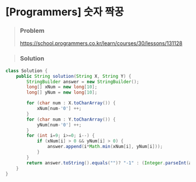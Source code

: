 # [Programmers] 숫자 짝꿍

> ### Problem
>
> https://school.programmers.co.kr/learn/courses/30/lessons/131128



> ### Solution

```java
class Solution {
    public String solution(String X, String Y) {
		StringBuilder answer = new StringBuilder();
		long[] xNum = new long[10];
		long[] yNum = new long[10];

		for (char num : X.toCharArray()) {
			xNum[num-'0'] ++;
		}
		for (char num : Y.toCharArray()) {
			yNum[num-'0'] ++;
		}
		for (int i=9; i>=0; i--) {
			if (xNum[i] > 0 && yNum[i] > 0) {
				answer.append(i*Math.min(xNum[i], yNum[i]));
			}
		}
		return answer.toString().equals("")? "-1" : (Integer.parseInt(answer.toString()) == 0? "0" : answer.toString());
	}
}
```


